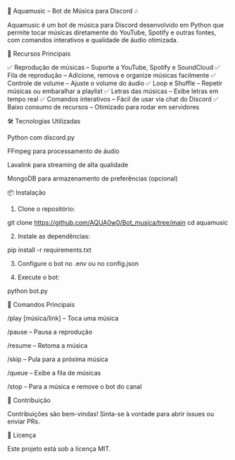 🎵 Aquamusic – Bot de Música para Discord 🎶

Aquamusic é um bot de música para Discord desenvolvido em Python que permite tocar músicas diretamente do YouTube, Spotify e outras fontes, com comandos interativos e qualidade de áudio otimizada.

🚀 Recursos Principais

✅ Reprodução de músicas – Suporte a YouTube, Spotify e SoundCloud
✅ Fila de reprodução – Adicione, remova e organize músicas facilmente
✅ Controle de volume – Ajuste o volume do áudio
✅ Loop e Shuffle – Repetir músicas ou embaralhar a playlist
✅ Letras das músicas – Exibe letras em tempo real
✅ Comandos interativos – Fácil de usar via chat do Discord
✅ Baixo consumo de recursos – Otimizado para rodar em servidores

🛠 Tecnologias Utilizadas

Python com discord.py

FFmpeg para processamento de áudio

Lavalink para streaming de alta qualidade

MongoDB para armazenamento de preferências (opcional)


📦 Instalação

1. Clone o repositório:

git clone https://github.com/AQUA0w0/Bot_musica/tree/main
cd aquamusic


2. Instale as dependências:

pip install -r requirements.txt


3. Configure o bot no .env ou no config.json


4. Execute o bot:

python bot.py



📜 Comandos Principais

/play [música/link] – Toca uma música

/pause – Pausa a reprodução

/resume – Retoma a música

/skip – Pula para a próxima música

/queue – Exibe a fila de músicas

/stop – Para a música e remove o bot do canal


📌 Contribuição

Contribuições são bem-vindas! Sinta-se à vontade para abrir issues ou enviar PRs.

📜 Licença

Este projeto está sob a licença MIT.
